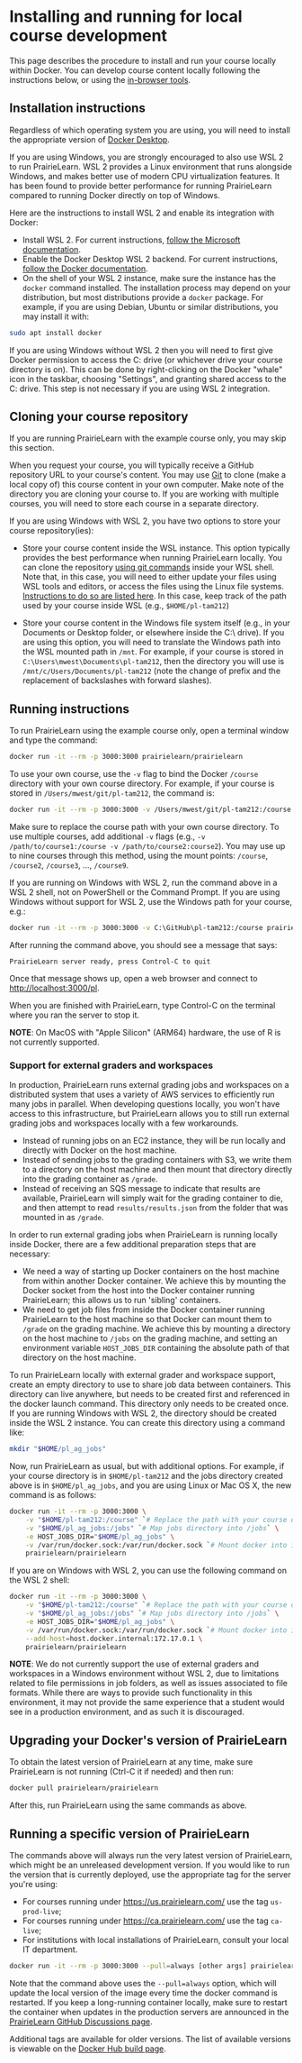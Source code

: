# Installing and running for local course development

This page describes the procedure to install and run your course locally within Docker. You can develop course content locally following the instructions below, or using the [in-browser tools](getStarted.md).

## Installation instructions

Regardless of which operating system you are using, you will need to install the appropriate version of [Docker Desktop](https://www.docker.com/products/docker-desktop/).

If you are using Windows, you are strongly encouraged to also use WSL 2 to run PrairieLearn. WSL 2 provides a Linux environment that runs alongside Windows, and makes better use of modern CPU virtualization features. It has been found to provide better performance for running PrairieLearn compared to running Docker directly on top of Windows.

Here are the instructions to install WSL 2 and enable its integration with Docker:

- Install WSL 2. For current instructions, [follow the Microsoft documentation](https://learn.microsoft.com/en-us/windows/wsl/install).
- Enable the Docker Desktop WSL 2 backend. For current instructions, [follow the Docker documentation](https://docs.docker.com/desktop/windows/wsl/).
- On the shell of your WSL 2 instance, make sure the instance has the `docker` command installed. The installation process may depend on your distribution, but most distributions provide a `docker` package. For example, if you are using Debian, Ubuntu or similar distributions, you may install it with:

```sh
sudo apt install docker
```

If you are using Windows without WSL 2 then you will need to first give Docker permission to access the C: drive (or whichever drive your course directory is on). This can be done by right-clicking on the Docker "whale" icon in the taskbar, choosing "Settings", and granting shared access to the C: drive. This step is not necessary if you are using WSL 2 integration.

## Cloning your course repository

If you are running PrairieLearn with the example course only, you may skip this section.

When you request your course, you will typically receive a GitHub repository URL to your course's content. You may use [Git](https://git-scm.com/) to clone (make a local copy of) this course content in your own computer. Make note of the directory you are cloning your course to. If you are working with multiple courses, you will need to store each course in a separate directory.

If you are using Windows with WSL 2, you have two options to store your course repository(ies):

- Store your course content inside the WSL instance. This option typically provides the best performance when running PrairieLearn locally. You can clone the repository [using git commands](https://git-scm.com/book/en/v2/Git-Basics-Getting-a-Git-Repository) inside your WSL shell. Note that, in this case, you will need to either update your files using WSL tools and editors, or access the files using the Linux file systems. [Instructions to do so are listed here](https://learn.microsoft.com/en-us/windows/wsl/filesystems). In this case, keep track of the path used by your course inside WSL (e.g., `$HOME/pl-tam212`)

- Store your course content in the Windows file system itself (e.g., in your Documents or Desktop folder, or elsewhere inside the C:\ drive). If you are using this option, you will need to translate the Windows path into the WSL mounted path in `/mnt`. For example, if your course is stored in `C:\Users\mwest\Documents\pl-tam212`, then the directory you will use is `/mnt/c/Users/Documents/pl-tam212` (note the change of prefix and the replacement of backslashes with forward slashes).

## Running instructions

To run PrairieLearn using the example course only, open a terminal window and type the command:

```sh
docker run -it --rm -p 3000:3000 prairielearn/prairielearn
```

To use your own course, use the `-v` flag to bind the Docker `/course` directory with your own course directory. For example, if your course is stored in `/Users/mwest/git/pl-tam212`, the command is:

```sh
docker run -it --rm -p 3000:3000 -v /Users/mwest/git/pl-tam212:/course prairielearn/prairielearn
```

Make sure to replace the course path with your own course directory. To use multiple courses, add additional `-v` flags (e.g., `-v /path/to/course1:/course -v /path/to/course2:course2`). You may use up to nine courses through this method, using the mount points: `/course`, `/course2`, `/course3`, ..., `/course9`.

If you are running on Windows with WSL 2, run the command above in a WSL 2 shell, not on PowerShell or the Command Prompt. If you are using Windows without support for WSL 2, use the Windows path for your course, e.g.:

```sh
docker run -it --rm -p 3000:3000 -v C:\GitHub\pl-tam212:/course prairielearn/prairielearn
```

After running the command above, you should see a message that says:

```console
PrairieLearn server ready, press Control-C to quit
```

Once that message shows up, open a web browser and connect to [http://localhost:3000/pl](http://localhost:3000/pl).

When you are finished with PrairieLearn, type Control-C on the terminal where you ran the server to stop it.

**NOTE**: On MacOS with "Apple Silicon" (ARM64) hardware, the use of R is not currently supported.

### Support for external graders and workspaces

In production, PrairieLearn runs external grading jobs and workspaces on a distributed system that uses a variety of AWS services to efficiently run many jobs in parallel. When developing questions locally, you won't have access to this infrastructure, but PrairieLearn allows you to still run external grading jobs and workspaces locally with a few workarounds.

- Instead of running jobs on an EC2 instance, they will be run locally and directly with Docker on the host machine.
- Instead of sending jobs to the grading containers with S3, we write them to a directory on the host machine and then mount that directory directly into the grading container as `/grade`.
- Instead of receiving an SQS message to indicate that results are available, PrairieLearn will simply wait for the grading container to die, and then attempt to read `results/results.json` from the folder that was mounted in as `/grade`.

In order to run external grading jobs when PrairieLearn is running locally inside Docker, there are a few additional preparation steps that are necessary:

- We need a way of starting up Docker containers on the host machine from within another Docker container. We achieve this by mounting the Docker socket from the host into the Docker container running PrairieLearn; this allows us to run 'sibling' containers.
- We need to get job files from inside the Docker container running PrairieLearn to the host machine so that Docker can mount them to `/grade` on the grading machine. We achieve this by mounting a directory on the host machine to `/jobs` on the grading machine, and setting an environment variable `HOST_JOBS_DIR` containing the absolute path of that directory on the host machine.

To run PrairieLearn locally with external grader and workspace support, create an empty directory to use to share job data between containers. This directory can live anywhere, but needs to be created first and referenced in the docker launch command. This directory only needs to be created once. If you are running Windows with WSL 2, the directory should be created inside the WSL 2 instance. You can create this directory using a command like:

```bash
mkdir "$HOME/pl_ag_jobs"
```

Now, run PrairieLearn as usual, but with additional options. For example, if your course directory is in `$HOME/pl-tam212` and the jobs directory created above is in `$HOME/pl_ag_jobs`, and you are using Linux or Mac OS X, the new command is as follows:

```sh
docker run -it --rm -p 3000:3000 \
    -v "$HOME/pl-tam212:/course" `# Replace the path with your course directory` \
    -v "$HOME/pl_ag_jobs:/jobs" `# Map jobs directory into /jobs` \
    -e HOST_JOBS_DIR="$HOME/pl_ag_jobs" \
    -v /var/run/docker.sock:/var/run/docker.sock `# Mount docker into itself so container can spawn others` \
    prairielearn/prairielearn
```

If you are on Windows with WSL 2, you can use the following command on the WSL 2 shell:

```sh
docker run -it --rm -p 3000:3000 \
    -v "$HOME/pl-tam212:/course" `# Replace the path with your course directory` \
    -v "$HOME/pl_ag_jobs:/jobs" `# Map jobs directory into /jobs` \
    -e HOST_JOBS_DIR="$HOME/pl_ag_jobs" \
    -v /var/run/docker.sock:/var/run/docker.sock `# Mount docker into itself so container can spawn others` \
    --add-host=host.docker.internal:172.17.0.1 \
    prairielearn/prairielearn
```

**NOTE**: We do not currently support the use of external graders and workspaces in a Windows environment without WSL 2, due to limitations related to file permissions in job folders, as well as issues associated to file formats. While there are ways to provide such functionality in this environment, it may not provide the same experience that a student would see in a production environment, and as such it is discouraged.

## Upgrading your Docker's version of PrairieLearn

To obtain the latest version of PrairieLearn at any time, make sure PrairieLearn is not running (Ctrl-C it if needed) and then run:

```sh
docker pull prairielearn/prairielearn
```

After this, run PrairieLearn using the same commands as above.

## Running a specific version of PrairieLearn

The commands above will always run the very latest version of PrairieLearn, which might be an unreleased development version. If you would like to run the version that is currently deployed, use the appropriate tag for the server you're using:

- For courses running under https://us.prairielearn.com/ use the tag `us-prod-live`;
- For courses running under https://ca.prairielearn.com/ use the tag `ca-live`;
- For institutions with local installations of PrairieLearn, consult your local IT department.

```sh
docker run -it --rm -p 3000:3000 --pull=always [other args] prairielearn/prairielearn:us-prod-live
```

Note that the command above uses the `--pull=always` option, which will update the local version of the image every time the docker command is restarted. If you keep a long-running container locally, make sure to restart the container when updates in the production servers are announced in the [PrairieLearn GitHub Discussions page](https://github.com/PrairieLearn/PrairieLearn/discussions/categories/announcements).

Additional tags are available for older versions. The list of available versions is viewable on the [Docker Hub build page](https://hub.docker.com/r/prairielearn/prairielearn/builds/).

